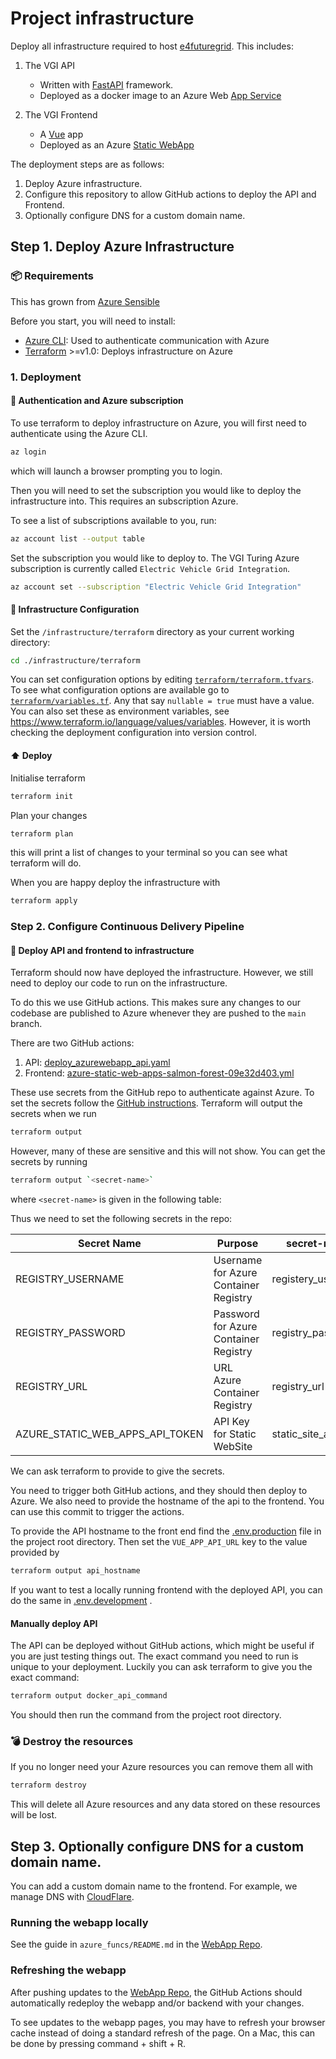 # Project infrastructure

Deploy all infrastructure required to host [e4futuregrid](https://www.e4futuregrid.com/). This includes:

1. The VGI API
    - Written with [FastAPI](https://fastapi.tiangolo.com/) framework.
    - Deployed as a docker image to an Azure Web [App Service](https://docs.microsoft.com/en-us/azure/app-service/overview)
  
2. The VGI Frontend
    - A [Vue](https://vuejs.org/v2/guide/) app
    - Deployed as an Azure [Static WebApp](https://docs.microsoft.com/en-us/azure/static-web-apps/getting-started?tabs=vue)


The deployment steps are as follows:

1. Deploy Azure infrastructure.
2. Configure this repository to allow GitHub actions to deploy the API and Frontend.
3. Optionally configure DNS for a custom domain name.

## Step 1. Deploy Azure Infrastructure

### 📦 Requirements

This has grown from [Azure Sensible](https://github.com/alan-turing-institute/azure-sensible)

Before you start, you will need to install:

- [Azure CLI](https://docs.microsoft.com/en-us/cli/azure/install-azure-cli): Used to authenticate communication with Azure
- [Terraform](https://learn.hashicorp.com/tutorials/terraform/install-cli) >=v1.0: Deploys infrastructure on Azure

### 1. Deployment

#### 🔑 Authentication and Azure subscription
To use terraform to deploy infrastructure on Azure, you will first need to
authenticate using the Azure CLI.

```bash
az login
```

which will launch a browser prompting you to login.

Then you will need to set the subscription you would like to deploy the infrastructure into. This requires an subscription Azure.

To see a list of subscriptions available to you, run:

```bash
az account list --output table
```

Set the subscription you would like to deploy to. The VGI Turing Azure subscription is currently called `Electric Vehicle Grid Integration`.

```bash
az account set --subscription "Electric Vehicle Grid Integration"
```

#### :wrench: Infrastructure Configuration

Set the `/infrastructure/terraform` directory as your current working directory:

```bash
cd ./infrastructure/terraform
```

You can set configuration options by editing [`terraform/terraform.tfvars`](terraform/terraform.tfvars). To see what configuration options are available go to [`terraform/variables.tf`](terraform/variables.tf). Any that say `nullable = true` must have a value. You can also set these as environment variables, see https://www.terraform.io/language/values/variables. However, it is worth checking the deployment configuration into version control.

#### :arrow_up: Deploy

Initialise terraform

```bash
terraform init
```

Plan your changes

```bash
terraform plan
```

this will print a list of changes to your terminal so you can see what terraform will do.

When you are happy deploy the infrastructure with

```bash
terraform apply
```

### Step 2. Configure Continuous Delivery Pipeline

#### :hammer: Deploy API and frontend to infrastructure

Terraform should now have deployed the infrastructure. However, we still need to deploy our code to run on the infrastructure.

To do this we use GitHub actions. This makes sure any changes to our codebase are published to Azure whenever they are pushed to the `main` branch.

There are two GitHub actions:

1. API: [deploy_azurewebapp_api.yaml](../.github/workflows/deploy_azurewebapp_api.yaml)
2. Frontend: [azure-static-web-apps-salmon-forest-09e32d403.yml](../.github/workflows/azure-static-web-apps-salmon-forest-09e32d403.yml)

These use secrets from the GitHub repo to authenticate against Azure. To set the secrets follow the [GitHub instructions](https://docs.github.com/en/actions/security-guides/encrypted-secrets). Terraform will output the secrets when we run

```bash
terraform output
```

However, many of these are sensitive and this will not show. You can get the secrets by running

```bash
terraform output `<secret-name>`
```

where `<secret-name>` is given in the following table:


 Thus we need to set the following secrets in the repo:

| Secret Name                     | Purpose                               | secret-name         |
| ------------------------------- | ------------------------------------- | ------------------- |
| REGISTRY_USERNAME               | Username for Azure Container Registry | registery_username  |
| REGISTRY_PASSWORD               | Password for Azure Container Registry | registry_password   |
| REGISTRY_URL                    | URL Azure Container Registry          | registry_url        |
| AZURE_STATIC_WEB_APPS_API_TOKEN | API Key for Static WebSite            | static_site_api_key |

We can ask terraform to provide to give the secrets.


You need to trigger both GitHub actions, and they should then deploy to Azure. We also need to provide the hostname of the api to the frontend. You can use this commit to trigger the actions. 

To provide the API hostname to the front end find the [.env.production](../.env.production) file in the project root directory. Then set the `VUE_APP_API_URL` key to the value provided by

```bash
terraform output api_hostname
```

If you want to test a locally running frontend with the deployed API, you can do the same in [.env.development](../.env.development) .

#### Manually deploy API

The API can be deployed without GitHub actions, which might be useful if you are just testing things out. The exact command you need to run is unique to your deployment. Luckily you can ask terraform to give you the exact command:

```bash
terraform output docker_api_command
```

You should then run the command from the project root directory.

### 💣 Destroy the resources

If you no longer need your Azure resources you can remove them all with

```bash
terraform destroy
```

This will delete all Azure resources and any data stored on these resources will
be lost.


## Step 3. Optionally configure DNS for a custom domain name.

You can add a custom domain name to the frontend. For example, we manage DNS with [CloudFlare](https://www.cloudflare.com/en-gb/multi-cloud/azure/).

### Running the webapp locally

See the guide in `azure_funcs/README.md` in the [WebApp Repo](https://github.com/alan-turing-institute/vehicle-grid-integration-webapp-private).

### Refreshing the webapp

After pushing updates to the [WebApp Repo](https://github.com/alan-turing-institute/vehicle-grid-integration-webapp-private), the GitHub Actions should automatically redeploy the webapp and/or backend with your changes.

To see updates to the webapp pages, you may have to refresh your browser cache instead of doing a standard refresh of the page.
On a Mac, this can be done by pressing command + shift + R.
